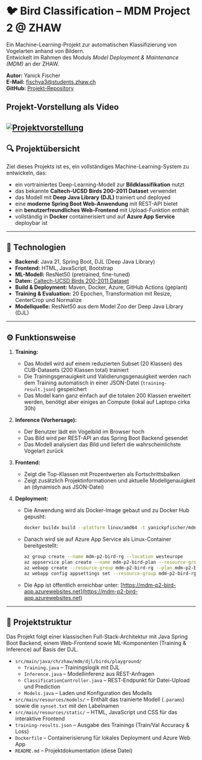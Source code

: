 # 🐦 Bird Classification – MDM Project 2 @ ZHAW

Ein Machine-Learning-Projekt zur automatischen Klassifizierung von Vogelarten anhand von Bildern.  
Entwickelt im Rahmen des Moduls *Model Deployment & Maintenance (MDM)* an der ZHAW.

**Autor:** Yanick Fischer  
**E-Mail:** fischya3@students.zhaw.ch  
**GitHub:** [Projekt-Repository](https://github.com/yanickfischer/mdm-project2-birdclassification)

## Projekt-Vorstellung als Video
[![Projektvorstellung](images/Bird.png)](https://www.youtube.com/watch?v=3iyT_f4QTYM)
---

## 🔍 Projektübersicht

Ziel dieses Projekts ist es, ein vollständiges Machine-Learning-System zu entwickeln, das:

- ein vortrainiertes Deep-Learning-Modell zur **Bildklassifikation** nutzt
- das bekannte **Caltech-UCSD Birds 200-2011 Dataset** verwendet
- das Modell mit **Deep Java Library (DJL)** trainiert und deployed
- eine **moderne Spring Boot Web-Anwendung** mit REST-API bietet
- ein **benutzerfreundliches Web-Frontend** mit Upload-Funktion enthält
- vollständig in **Docker** containerisiert und auf **Azure App Service** deploybar ist

---

## 🧠 Technologien

- **Backend:** Java 21, Spring Boot, DJL (Deep Java Library)
- **Frontend:** HTML, JavaScript, Bootstrap
- **ML-Modell:** ResNet50 (pretrained, fine-tuned)
- **Daten:** [Caltech-UCSD Birds 200-2011 Dataset](https://www.vision.caltech.edu/datasets/cub_200_2011/)
- **Build & Deployment:** Maven, Docker, Azure, GitHub Actions (geplant)
- **Training & Evaluation:** 20 Epochen, Transformation mit Resize, CenterCrop und Normalize
- **Modellquelle:** ResNet50 aus dem Model Zoo der Deep Java Library (DJL)

---

## ⚙️ Funktionsweise

1. **Training:**
   - Das Modell wird auf einem reduzierten Subset (20 Klassen) des CUB-Datasets (200 Klassen total) trainiert
   - Die Trainingsgenauigkeit und Validierungsgenauigkeit werden nach dem Training automatisch in einer JSON-Datei (`training-result.json`) gespeichert
   - Das Model kann ganz einfach auf die totalen 200 Klassen erweitert werden, benötigt aber einiges an Compute (lokal auf Laptopo cirka 30h)

2. **Inference (Vorhersage):**
   - Der Benutzer lädt ein Vogelbild im Browser hoch
   - Das Bild wird per REST-API an das Spring Boot Backend gesendet
   - Das Modell analysiert das Bild und liefert die wahrscheinlichste Vogelart zurück

3. **Frontend:**
   - Zeigt die Top-Klassen mit Prozentwerten als Fortschrittsbalken
   - Zeigt zusätzlich Projektinformationen und aktuelle Modellgenauigkeit an (dynamisch aus JSON-Datei)

4. **Deployment:**
   - Die Anwendung wird als Docker-Image gebaut und zu Docker Hub gepusht:
     ```bash
     docker buildx build --platform linux/amd64 -t yanickpfischer/mdm-birdclassification:latest --push .
     ```
   - Danach wird sie auf Azure App Service als Linux-Container bereitgestellt:
     ```bash
     az group create --name mdm-p2-bird-rg --location westeurope
     az appservice plan create --name mdm-p2-bird-plan --resource-group mdm-p2-bird-rg --sku F1 --is-linux
     az webapp create --resource-group mdm-p2-bird-rg --plan mdm-p2-bird-plan --name mdm-p2-bird-app --deployment-container-image-name yanickpfischer/mdm-birdclassification:latest
     az webapp config appsettings set --resource-group mdm-p2-bird-rg --name mdm-p2-bird-app --settings WEBSITES_PORT=8080
     ```

   - Die App ist öffentlich erreichbar unter: [https://mdm-p2-bird-app.azurewebsites.net](https://mdm-p2-bird-app.azurewebsites.net)

---

## 📁 Projektstruktur

Das Projekt folgt einer klassischen Full-Stack-Architektur mit Java Spring Boot Backend, einem Web-Frontend sowie ML-Komponenten (Training & Inference) auf Basis der DJL.

- `src/main/java/ch/zhaw/mdm/djl/birds/playground/`
  - `Training.java` – Trainingslogik mit DJL
  - `Inference.java` – Modellinferenz aus REST-Anfragen
  - `ClassificationController.java` – REST-Endpunkt für Datei-Upload und Prediction
  - `Models.java` – Laden und Konfiguration des Modells
- `src/main/resources/models/` – Enthält das trainierte Modell (`.params`) sowie die `synset.txt` mit den Labelnamen
- `src/main/resources/static/` – HTML, JavaScript und CSS für das interaktive Frontend
- `training-results.json` – Ausgabe des Trainings (Train/Val Accuracy & Loss)
- `Dockerfile` – Containerisierung für lokales Deployment und Azure Web App
- `README.md` – Projektdokumentation (diese Datei)
